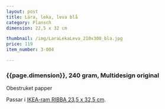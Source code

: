 ```yaml
---
layout: post
title: Lära, leka, leva blå
category: Plansch
dimension: 22,5 x 32 cm

thumbnail: /img/LaraLekaLeva_210x300_bla.jpg
price: 119
item_number: 3-004

---
```


### {{page.dimension}}, 240 gram, Multidesign original
Obestruket papper

Passar i [IKEA-ram RIBBA 23,5 x 32,5 cm](http://www.ikea.com/se/sv/catalog/products/50168308/#/70153160).